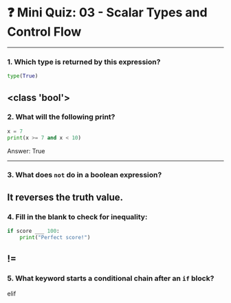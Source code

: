 # ❓ Mini Quiz: 03 - Scalar Types and Control Flow

---

### 1. Which type is returned by this expression?

```python
type(True)
```
<class 'bool'>
---

### 2. What will the following print?

```python
x = 7
print(x >= 7 and x < 10)
```

Answer: True

---

### 3. What does `not` do in a boolean expression?
It reverses the truth value. 
---

### 4. Fill in the blank to check for inequality:

```python
if score ___ 100:
    print("Perfect score!")
```
!=
---

### 5. What keyword starts a conditional chain after an `if` block?
elif
